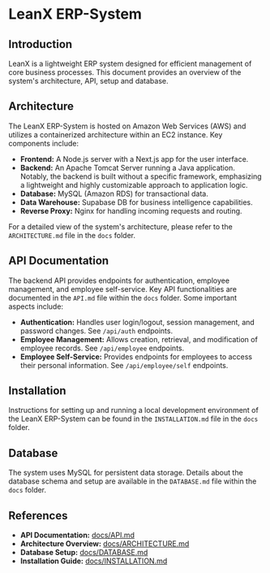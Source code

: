 # LeanX ERP-System

## Introduction

LeanX is a lightweight ERP system designed for efficient management of core business processes. This document provides an overview of the system's architecture, API, setup and database.

## Architecture

The LeanX ERP-System is hosted on Amazon Web Services (AWS) and utilizes a containerized architecture within an EC2 instance. Key components include:

* **Frontend:** A Node.js server with a Next.js app for the user interface.
* **Backend:** An Apache Tomcat Server running a Java application. Notably, the backend is built without a specific framework, emphasizing a lightweight and highly customizable approach to application logic.
* **Database:** MySQL (Amazon RDS) for transactional data.
* **Data Warehouse:** Supabase DB for business intelligence capabilities.
* **Reverse Proxy:** Nginx for handling incoming requests and routing.

For a detailed view of the system's architecture, please refer to the `ARCHITECTURE.md` file in the `docs` folder.

## API Documentation

The backend API provides endpoints for authentication, employee management, and employee self-service. Key API functionalities are documented in the `API.md` file within the `docs` folder. Some important aspects include:

* **Authentication:** Handles user login/logout, session management, and password changes. See `/api/auth` endpoints.
* **Employee Management:** Allows creation, retrieval, and modification of employee records. See `/api/employee` endpoints.
* **Employee Self-Service:** Provides endpoints for employees to access their personal information. See `/api/employee/self` endpoints.

## Installation

Instructions for setting up and running a local development environment of the LeanX ERP-System can be found in the `INSTALLATION.md` file in the `docs` folder.

## Database

The system uses MySQL for persistent data storage. Details about the database schema and setup are available in the `DATABASE.md` file within the `docs` folder.

## References

* **API Documentation:** [docs/API.md](docs/API.md)
* **Architecture Overview:** [docs/ARCHITECTURE.md](docs/ARCHITECTURE.md)
* **Database Setup:** [docs/DATABASE.md](docs/DATABASE.md)
* **Installation Guide:** [docs/INSTALLATION.md](docs/INSTALLATION.md)